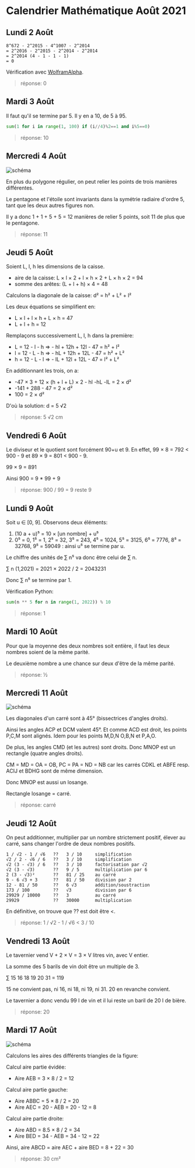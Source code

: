 # Calendrier Mathématique Août 2021

## Lundi 2 Août

```text
8^672 - 2^2015 - 4^1007 - 2^2014
= 2^2016 - 2^2015 - 2^2014 - 2^2014
= 2^2014 (4 - 1 - 1 - 1)
= 0
```

Vérification avec [WolframAlpha](https://www.wolframalpha.com/input/?i=8%5E672+-+2%5E2015+-+4%5E1007+-+2%5E2014).

> réponse: 0

## Mardi 3 Août

Il faut qu'il se termine par 5. Il y en a 10, de 5 à 95.

```python
sum(1 for i in range(1, 100) if (i//4)%2==1 and i%5==0)
```

> réponse: 10

## Mercredi 4 Août

![schéma](04.png)

En plus du polygone régulier, on peut relier les points de trois manières différentes.

Le pentagone et l'étoile sont invariants dans la symétrie radiaire d'ordre 5, tant que les deux autres figures non.

Il y a donc 1 + 1 + 5 + 5 = 12 manières de relier 5 points, soit 11 de plus que le pentagone.

> réponse: 11

## Jeudi 5 Août

Soient L, l, h les dimensions de la caisse.

- aire de la caisse: L × l × 2 + l × h × 2 + L × h × 2 = 94
- somme des arêtes: (L + l + h) × 4 = 48

Calculons la diagonale de la caisse:  d² = h² + L² + l²

Les deux équations se simplifient en:

- L × l + l × h + L × h = 47
- L + l + h = 12

Remplaçons successivement L, l, h dans la première:

- L = 12 - l - h  ⇒  - hl + 12h + 12l - 47 = h² + l²
- l = 12 - L - h  ⇒  - hL + 12h + 12L - 47 = h² + L²
- h = 12 - L - l  ⇒  - lL + 12l + 12L - 47 = l² + L²

En additionnant les trois, on a:

- -47 × 3 + 12 × (h + l + L) × 2 - hl -hL -lL = 2 × d²
- -141 + 288 - 47 = 2 × d²
- 100 = 2 × d²

D'où la solution: d = 5 √2

> réponse: 5 √2 cm

## Vendredi 6 Août

Le diviseur et le quotient sont forcément 90+u et 9. En effet, 99 × 8 = 792 < 900 - 9 et 89 × 9 = 801 < 900 - 9.

99 × 9 = 891

Ainsi 900 = 9 * 99 + 9

> réponse: 900 / 99 = 9 reste 9

## Lundi 9 Août

Soit u ∈ [0, 9]. Observons deux éléments:

1. (10 a + u)⁵ = 10 × [un nombre] + u⁵
2. 0⁵ = 0, 1⁵ = 1, 2⁵ = 32, 3⁵ = 243, 4⁵ = 1024, 5⁵ = 3125, 6⁵ = 7776, 8⁵ = 32768, 9⁵ = 59049 : ainsi u⁵ se termine par u.

Le chiffre des unités de ∑ n⁵ va donc être celui de ∑ n.

∑ n (1,2021) = 2021 × 2022 / 2 = 2043231

Donc ∑ n⁵ se termine par 1.

Vérification Python:

```python
sum(n ** 5 for n in range(1, 2022)) % 10
```

> réponse: 1

## Mardi 10 Août

Pour que la moyenne des deux nombres soit entière, il faut les deux nombres soient de la même parité.

Le deuxième nombre a une chance sur deux d'être de la même parité.

> réponse: ½

## Mercredi 11 Août

![schéma](11.png)

Les diagonales d'un carré sont à 45° (bissectrices d'angles droits).

Ainsi les angles ACP et DCM valent 45°. Et comme ACD est droit, les points P,C,M sont alignés. Idem pour les points M,D,N O,B,N et P,A,O.

De plus, les angles CMD (et les autres) sont droits. Donc MNOP  est un rectangle (quatre angles droits).

CM = MD = OA = OB, PC = PA = ND = NB car les carrés CDKL et ABFE resp. ACIJ et BDHG sont de même dimension.

Donc MNOP est aussi un losange.

Rectangle losange = carré.

> réponse: carré

## Jeudi 12 Août

On peut additionner, multiplier par un nombre strictement positif, élever au carré, sans changer l'ordre de deux nombres positifs.

```text
1 / √2 - 1 / √6   ??   3 / 10     simplification
√2 / 2 - √6 / 6   ??   3 / 10     simplification
√2 (3 - √3) / 6   ??   3 / 10     factorisation par √2
√2 (3 - √3)       ??   9 / 5      multiplication par 6
2 (3 - √3)²       ??   81 / 25    au carré
9 - 6 √3 + 3      ??   81 / 50    division par 2
12 - 81 / 50      ??   6 √3       addition/soustraction
173 / 100         ??   √3         division par 6
29929 / 10000     ??   3          au carré
29929             ??   30000      multiplication
```

En définitive, on trouve que ?? est doit être <.

> réponse: 1 / √2 - 1 / √6 < 3 / 10

## Vendredi 13 Août

Le tavernier vend V + 2 × V = 3 × V litres vin, avec V entier.

La somme des 5 barils de vin doit être un multiple de 3.

∑ 15 16 18 19 20 31 = 119

15 ne convient pas, ni 16, ni 18, ni 19, ni 31. 20 en revanche convient.

Le tavernier a donc vendu 99 l de vin et il lui reste un baril de 20 l de bière.

> réponse: 20

## Mardi 17 Août

![schéma](17.png)

Calculons les aires des différents triangles de la figure:

Calcul aire partie évidée:

- Aire AEB = 3 × 8 / 2 = 12

Calcul aire partie gauche:

- Aire ABBC = 5 × 8 / 2 = 20
- Aire AEC = 20 - AEB = 20 - 12 = 8

Calcul aire partie droite:

- Aire ABD = 8.5 × 8 / 2 = 34
- Aire BED = 34 - AEB = 34 - 12 = 22

Ainsi, aire ABCD = aire AEC + aire BED = 8 + 22 = 30

> réponse: 30 cm²

